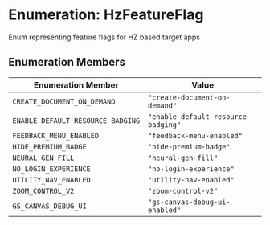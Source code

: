 # Enumeration: HzFeatureFlag

Enum representing feature flags for HZ based target apps

## Enumeration Members

| Enumeration Member | Value |
| ------ | ------ |
| `CREATE_DOCUMENT_ON_DEMAND` | `"create-document-on-demand"` |
| `ENABLE_DEFAULT_RESOURCE_BADGING` | `"enable-default-resource-badging"` |
| `FEEDBACK_MENU_ENABLED` | `"feedback-menu-enabled"` |
| `HIDE_PREMIUM_BADGE` | `"hide-premium-badge"` |
| `NEURAL_GEN_FILL` | `"neural-gen-fill"` |
| `NO_LOGIN_EXPERIENCE` | `"no-login-experience"` |
| `UTILITY_NAV_ENABLED` | `"utility-nav-enabled"` |
| `ZOOM_CONTROL_V2` | `"zoom-control-v2"` |
| `GS_CANVAS_DEBUG_UI` | `"gs-canvas-debug-ui-enabled"` |
